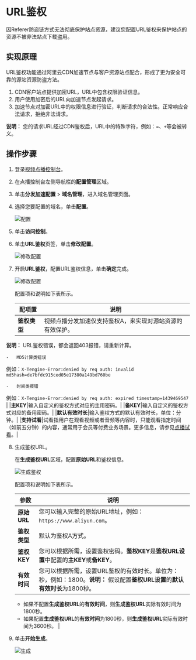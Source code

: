 # URL鉴权

因Referer防盗链方式无法彻底保护站点资源，建议您配置URL鉴权来保护站点的资源不被非法站点下载盗用。

## 实现原理

URL鉴权功能通过阿里云CDN加速节点与客户资源站点配合，形成了更为安全可靠的源站资源防盗方法。

1.  CDN客户站点提供加密URL，URL中包含权限验证信息。
2.  用户使用加密后的URL向加速节点发起请求。
3.  加速节点对加密URL中的权限信息进行验证，判断请求的合法性。正常响应合法请求，拒绝非法请求。

**说明：** 您的请求URL经过CDN鉴权后，URL中的特殊字符，例如：`=`、`+`等会被转义。

## 操作步骤

1.  登录[视频点播控制台](https://vod.console.aliyun.com/)。

2.  在点播控制台左侧导航栏的**配置管理**区域。

3.  单击**分发加速配置** \> **域名管理**，进入域名管理页面。

4.  选择您要配置的域名，单击**配置**。

    ![配置](https://static-aliyun-doc.oss-accelerate.aliyuncs.com/assets/img/zh-CN/1277415061/p180549.png)

5.  单击**访问控制**。

6.  单击**URL鉴权**页签，单击**修改配置**。

    ![修改配置](https://static-aliyun-doc.oss-accelerate.aliyuncs.com/assets/img/zh-CN/8025790261/p181688.png)

7.  开启**URL鉴权**，配置URL鉴权信息，单击**确定**完成。

    ![修改配置](https://static-aliyun-doc.oss-accelerate.aliyuncs.com/assets/img/zh-CN/3961325061/p181693.png)

    配置项和说明如下表所示。

    |配项置|说明|
    |---|--|
    |**鉴权类型**|视频点播分发加速仅支持鉴权A，来实现对源站资源的有效保护。

**说明：** URL鉴权错误，都会返回403报错，请重新计算。

    -   MD5计算类错误

例如：`X-Tengine-Error:denied by req auth: invalid md5hash=de7bfdc915ced05e17380a149bd760be`

    -   时间类报错

例如：`X-Tengine-Error:denied by req auth: expired timestamp=1439469547` |
    |**主KEY**|输入自定义的鉴权方式对应的主用密码。|
    |**备KEY**|输入自定义的鉴权方式对应的备用密码。|
    |**默认有效时长**|输入鉴权方式的默认有效时长，单位：分钟。|
    |**支持试看**|试看指用户在观看视频或者音频等内容时，只能观看指定时间（如前五分钟）的内容，通常用于会员等付费业务场景。更多信息，请参见[点播试看](/cn.zh-CN/最佳实践/点播试看.md)。|

8.  生成鉴权URL。

    在**生成鉴权URL**区域，配置**原始URL**和鉴权信息。

    ![生成鉴权](https://static-aliyun-doc.oss-accelerate.aliyuncs.com/assets/img/zh-CN/3961325061/p181697.png)

    配置项和说明如下表所示。

    |参数|说明|
    |--|--|
    |**原始URL**|您可以输入完整的原始URL地址，例如：`https://www.aliyun.com`。|
    |**鉴权类型**|默认为鉴权A方式。|
    |**鉴权KEY**|您可以根据所需，设置鉴权密码。**鉴权KEY**是**鉴权URL设置**中配置的**主KEY**或**备KEY**。|
    |**有效时间**|您可以根据所需，设置URL鉴权的有效时长。单位为：秒，例如：1800。**说明：** 假设配置**鉴权URL设置**的**默认有效时长**为1800秒。

    -   如果不配置**生成鉴权URL**的**有效时间**，则**生成鉴权URL**实际有效时间为1800秒。
    -   如果配置**生成鉴权URL**的**有效时间**为1800秒，则**生成鉴权URL**实际有效时间为3600秒。 |

9.  单击**开始生成**。

    ![生成](https://static-aliyun-doc.oss-accelerate.aliyuncs.com/assets/img/zh-CN/3961325061/p181708.png)


